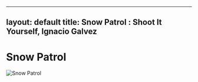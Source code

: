 
---
layout: default
title: Snow Patrol : Shoot It Yourself, Ignacio Galvez
---

# Snow Patrol

![Snow Patrol](http://assets.farmhouse.co/publishing/1-shoot-it-yourself/images/snow-patrol-1.jpg)
